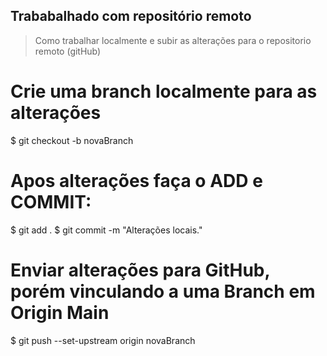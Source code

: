 ## Trababalhado com repositório remoto
> Como trabalhar localmente e subir as alterações para o repositorio remoto (gitHub)

# Crie uma branch localmente para as alterações
$ git checkout -b novaBranch

# Apos alterações faça o ADD e COMMIT:
$ git add .
$ git commit -m "Alterações locais."

# Enviar alterações para GitHub, porém vinculando a uma Branch em Origin Main
$ git push --set-upstream origin novaBranch

